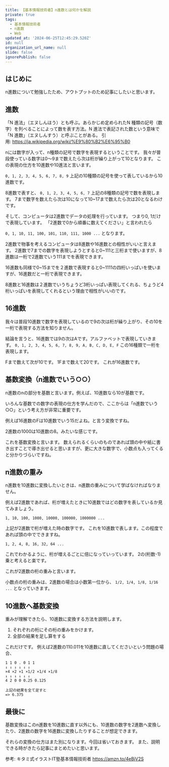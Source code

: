 ```yaml
---
title: 【基本情報技術者】n進数とは何かを解説
private: true
tags:
  - 基本情報技術者
  - n進数
  - Web
updated_at: '2024-06-25T12:45:29.520Z'
id: null
organization_url_name: null
slide: false
ignorePublish: false
---
```


## はじめに

n進数について勉強したため、アウトプットのため記事にしたいと思います。

## 進数

「N 進法」（エヌしんほう）とも呼ぶ。あらかじめ定められたN 種類の記号（数字）を列べることによって数を表す方法。N 進法で表記された数という意味で「N 進数」（エヌしんすう）と呼ぶことがある。
引用: https://ja.wikipedia.org/wiki/%E9%80%B2%E6%95%B0

nには数字が入って、n種類の記号で数字を表現するということです。
我々が普段使っている数字は0〜9まで数えたら次は桁が繰り上がって10となります。
この表現の仕方を10進数や10進法と言います。

`0, 1, 2, 3, 4, 5, 6, 7, 8, 9`
上記の10種類の記号を使って表しているから10進数です。

8進数で表すと、
`0, 1, 2, 3, 4, 5, 6, 7`
上記の8種類の記号で数を表現します。
7まで数字を数えたら次は10になって10~17まで数えたら次は20となるわけです。

そして、コンピュータは2進数でデータの処理を行っています。
つまり0, 1だけで表現しています。
「2進数で0から順番に数えてください」と言われたら

`0, 1, 10, 11, 100, 101, 110, 111, 1000 ...`
となります。

2進数で物事を考えるコンピュータは8進数や16進数との相性がいいと言えます。
2進数で7までの数字を表現しようとすると0~111と三桁まで使いますが、8進数は一桁で2進数でいう111までを表現できます。

16進数も同様で0~15までを２進数で表現すると0~1111の四桁いっぱいを使いますが、16進数だと一桁で表現できます。

8進数と16進数は２進数でいうちょうど3桁いっぱい表現してくれる、ちょうど4桁いっぱいを表現してくれるという理由で相性がいいのです。

## 16進数

我々は普段10進数で数字を表現しているので9の次は桁が繰り上がり、その10を一桁で表現する方法を知りません。

結論を言うと、16進数では9の次はAです。アルファベットで表現していきます。
`0, 1, 2, 3, 4, 5, 6, 7, 8, 9, A, B, C, D, E, F`
この16種類で一桁を表現します。

Fまで数えて次が10です。
1Fまで数えて20です。
これが16進数です。

## 基数変換（n進数でいう○○）

n進数のnの部分を基数と言います。例えば、10進数なら10が基数です。

いろんな基数での数字の表現の仕方を学んだので、ここからは「n進数でいう○○」という考え方が非常に重要です。

例えば16進数のFは10進数でいう15だよね。と言う変換ですね。

2進数の1000は10進数の8。みたいな感じです。

これを基数変換と言います。
数えられるくらいのものであれば頭の中や紙に書き出すことで導き出せると思いますが、更に大きな数字で、小数点も入ってくると分かりづらいですね。

## n進数の重み

n進数を10進数に変換したいときは、n進数の重みについて学ばなければなりません。

例えば2進数であれば、桁が増えたときに10進数ではどの数字を表しているか見てみましょう。

`1, 10, 100, 1000, 10000, 100000, 1000000 ...`

上記が2進数で桁が増えた時の数字です。
これを10進数で表します。この程度であれば頭の中でできますね。

`1, 2, 4, 8, 16, 32, 64 ...`

これでわかるように、桁が増えるごとに倍になっていっています。
2の(桁数-1)乗と考えると楽です。

これが2進数の桁の重みと言います。

小数点の桁の重みは、2進数の場合は小数第一位から、
`1/2, 1/4, 1/8, 1/16 ...`
となっていきます。

## 10進数へ基数変換
重みが理解できたら、10進数に変換する方法を説明します。

1. それぞれの桁にその桁の重みをかけます。
2. 全部の結果を足し算をする

これだけです。
例えば2進数の110.011を10進数に直してくださいという問題の場合、

```
1 1 0 . 0 1 1
↓ ↓ ↓ ↓ ↓ ↓
×4 ×2 ×1 ×1/2 ×1/4 ×1/8
↓ ↓ ↓ ↓ ↓ ↓
4 2 0 0 0.25 0.125

上記の結果を全て足すと
=> 6.375
```

## 最後に

基数変換はこのn進数を10進数に直す以外にも、10進数の数字を2進数へ変換したり、2進数の数字を16進数に変換したりすることが想定できます。

それらの変換の仕方はまた別になります。今回は省いておきます。
また、説明できる時がきたら記事にまとめたいと思います。

参考: キタミ式イラストIT塾基本情報技術者
https://amzn.to/4eBjV2S
